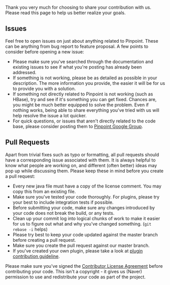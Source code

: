 Thank you very much for choosing to share your contribution with us. Please read this page to help us better realize your goals.

## Issues
Feel free to open issues on just about anything related to Pinpoint. These can be anything from bug report to feature proposal. A few points to consider before opening a new issue:
* Please make sure you've searched through the documentation and existing issues to see if what you're posting has already been addressed.
* If something is not working, please be as detailed as possible in your description. The more information you provide, the easier it will be for us to provide you with a solution.
* If something not directly related to Pinpoint is not working (such as HBase), try and see if it's something you can get fixed. Chances are, you might be much better equipped to solve the problem. Even if nothing works, being able to share everything you've tried with us will help resolve the issue a lot quicker.
* For quick questions, or issues that aren't directly related to the code base, please consider posting them to [Pinpoint Google Group](https://groups.google.com/forum/#!forum/pinpoint_user).

## Pull Requests
Apart from trivial fixes such as typo or formatting, all pull requests should have a corresponding issue associated with them. It is always helpful to know what people are working on, and different (often better) ideas may pop up while discussing them.
Please keep these in mind before you create a pull request:
* Every new java file must have a copy of the license comment. You may copy this from an existing file.
* Make sure you've tested your code thoroughly. For plugins, please try your best to include integration tests if possible.
* Before submitting your code, make sure any changes introduced by your code does not break the build, or any tests.
* Clean up your commit log into logical chunks of work to make it easier for us to figure out what and why you've changed something. (`git rebase -i` helps)
* Please try best to keep your code updated against the master branch before creating a pull request.
* Make sure you create the pull request against our master branch.
* If you've created your own plugin, please take a look at [plugin contribution guideline](/wiki/Pinpoint-Plugin-Developer-Guide#iii-plugin-contribution-guideline).

Please make sure you've signed the [Contributor License Agreement](https://docs.google.com/forms/d/e/1FAIpQLSfNuUx0lkiapWF8LE0xQSVL-ZNheuy2LEIixyqCj9y5GsSzVQ/viewform?c=0&w=1) before contributing your code. This isn't a copyright - it gives us (Naver) permission to use and redistribute your code as part of the project.
